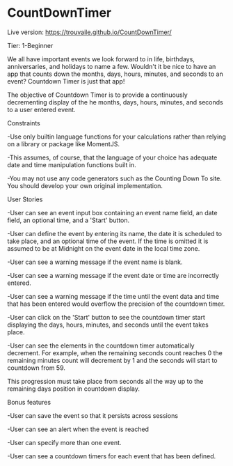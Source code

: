 # CountDownTimer
Live version: https://trouvaile.github.io/CountDownTimer/

Tier: 1-Beginner

We all have important events we look forward to in life, birthdays, anniversaries, and holidays to name a few. Wouldn't it be nice to have an app that counts down the months, days, hours, minutes, and seconds to an event? Countdown Timer is just that app!

The objective of Countdown Timer is to provide a continuously decrementing display of the he months, days, hours, minutes, and seconds to a user entered event.

Constraints

-Use only builtin language functions for your calculations rather than relying on a library or package like MomentJS. 

-This assumes, of course, that the language of your choice has adequate date and time manipulation functions built in.

-You may not use any code generators such as the Counting Down To site. You should develop your own original implementation.


User Stories

-User can see an event input box containing an event name field, an date field, an optional time, and a 'Start' button.

-User can define the event by entering its name, the date it is scheduled to take place, and an optional time of the event. If the time is omitted it is assumed to be at Midnight on the event date in the local time zone.

-User can see a warning message if the event name is blank.

-User can see a warning message if the event date or time are incorrectly entered.

-User can see a warning message if the time until the event data and time that has been entered would overflow the precision of the countdown timer.

-User can click on the 'Start' button to see the countdown timer start displaying the days, hours, minutes, and seconds until the event takes place.

-User can see the elements in the countdown timer automatically decrement. For example, when the remaining seconds count reaches 0 the remaining minutes count will decrement by 1 and the seconds will start to countdown from 59. 

This progression must take place from seconds all the way up to the remaining days position in countdown display.

Bonus features

-User can save the event so that it persists across sessions

-User can see an alert when the event is reached

-User can specify more than one event.

-User can see a countdown timers for each event that has been defined.

